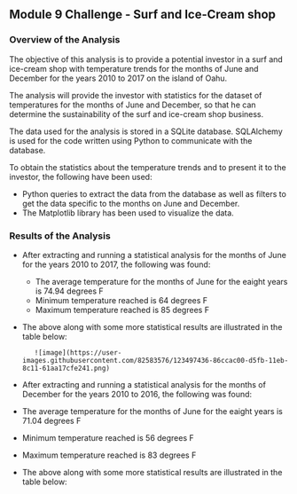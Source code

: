 ## Module 9 Challenge - Surf and Ice-Cream shop 


### Overview of the Analysis

The objective of this analysis is to provide a potential investor in a surf and ice-cream shop with temperature trends for the months of June and December for the years 2010 to 2017 on the island of Oahu. 

The analysis will provide the investor with statistics for the dataset of temperatures for the months of June and December, so that he can determine the sustainability of the surf and ice-cream shop business.

The data used for the analysis is stored in a SQLite database. SQLAlchemy is used for the code written using Python to communicate with the database.

To obtain the statistics about the temperature trends and to present it to the investor, the following have been used:
- Python queries to extract the data from the database as well as filters to get the data specific to the months on June and December.
- The Matplotlib library has been used to visualize the data.

### Results of the Analysis

- After extracting and running a statistical analysis for the months of June for the years 2010 to 2017, the following was found:
  - The average temperature for the months of June for the eaight years is 74.94 degrees F
  - Minimum temperature reached is 64 degrees F
  - Maximum temperature reached is 85 degrees F
  
- The above along with some more statistical results are illustrated in the table below:

         ![image](https://user-images.githubusercontent.com/82583576/123497436-86ccac00-d5fb-11eb-8c11-61aa17cfe241.png)
         
 - After extracting and running a statistical analysis for the months of December for the years 2010 to 2016, the following was found:
  - The average temperature for the months of June for the eaight years is 71.04 degrees F
  - Minimum temperature reached is 56 degrees F
  - Maximum temperature reached is 83 degrees F
  
- The above along with some more statistical results are illustrated in the table below:     

          

